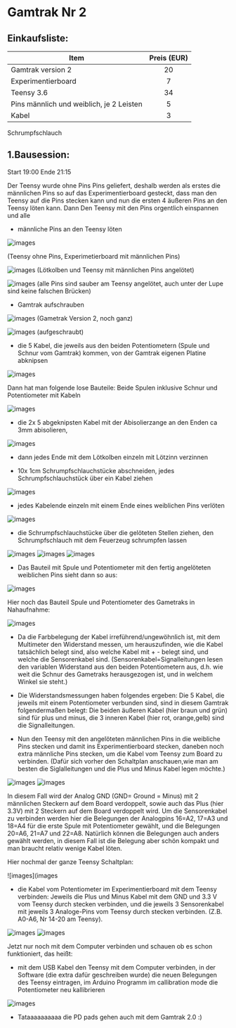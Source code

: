 # Gamtrak Nr 2 


## Einkaufsliste:                                     

Item                                       | Preis (EUR)
-------------------------------------------|:-------:
Gamtrak version 2                          | 20 
Experimentierboard                         | 7
Teensy 3.6                                 | 34 
Pins männlich und weiblich, je 2 Leisten   | 5
Kabel                                      | 3
Schrumpfschlauch


## 1.Bausession:

Start 19:00 Ende 21:15

Der Teensy wurde ohne Pins Pins geliefert, deshalb werden als erstes die männlichen Pins so auf das Experimentierboard gesteckt, dass man den Teensy auf die Pins stecken kann und nun
die ersten 4 äußeren Pins an den Teensy löten kann. 
Dann Den Teensy mit den Pins orgentlich einspannen und alle 
* männliche Pins an den Teensy löten

![images](images/IMG_0004.JPG)

(Teensy ohne Pins, Experimetierboard mit männlichen Pins)

![images](images/IMG_0006.JPG)
(Lötkolben und Teensy mit männlichen Pins angelötet)

![images](images/IMG_0007.JPG)
(alle Pins sind sauber am Teensy angelötet, auch unter der Lupe sind keine falschen Brücken)


* Gamtrak aufschrauben

![images](images/IMG_0009.JPG)
(Gametrak Version 2, noch ganz)

![images](images/IMG_0010.JPG)
(aufgeschraubt)


* die 5 Kabel, die jeweils aus den beiden Potentiometern (Spule und Schnur vom Gamtrak) kommen, von der Gamtrak eigenen Platine abknipsen

![images](images/IMG_0012.JPG)

Dann hat man folgende lose Bauteile: Beide Spulen inklusive Schnur und Potentiometer mit Kabeln 

![images](images/IMG_0015.JPG)

* die 2x 5 abgeknipsten Kabel mit der Abisolierzange an den Enden ca 3mm abisolieren,

![images](images/IMG_0016.JPG)

* dann jedes Ende mit dem Lötkolben einzeln mit Lötzinn verzinnen

* 10x 1cm Schrumpfschlauchstücke abschneiden, jedes Schrumpfschlauchstück über ein Kabel ziehen

![images](images/IMG_0021.JPG)

* jedes Kabelende einzeln mit einem Ende eines weiblichen Pins verlöten

![images](images/IMG_0019.JPG)



* die Schrumpfschlauchstücke über die gelöteten Stellen ziehen, den Schrumpfschlauch mit dem Feuerzeug schrumpfen lassen

![images](images/IMG_0022.JPG)
![images](images/IMG_0023.JPG)
![images](images/IMG_0020.JPG)


* Das Bauteil mit Spule und Potentiometer mit den fertig angelöteten weiblichen Pins sieht dann so aus:

![images](images/IMG_0024.JPG)

Hier noch das Bauteil Spule und Potentiometer des Gametraks in Nahaufnahme:

![images](images/IMG_0025.JPG)

* Da die Farbbelegung der Kabel irreführend/ungewöhnlich ist, mit dem Multimeter den Widerstand messen, um herauszufinden, wie die Kabel tatsächlich belegt sind, also welche Kabel mit + - belegt sind, und welche die Sensorenkabel sind.
(Sensorenkabel=Signalleitungen lesen den variablen Widerstand aus den beiden Potentiometern aus, d.h. wie weit die Schnur des Gametraks herausgezogen ist, und in welchem Winkel sie steht.)

* Die Widerstandsmessungen haben folgendes ergeben: Die 5 Kabel, die jeweils mit einem Potentiometer verbunden sind, sind in diesem Gamtrak folgendermaßen belegt: Die beiden äußeren Kabel (hier braun und grün) sind für plus und minus, die 3 inneren Kabel (hier rot, orange,gelb) sind die Signalleitungen. 

* Nun den Teensy mit den angelöteten männlichen Pins in die weibliche Pins stecken und damit ins Experimentierboard stecken, daneben noch extra männliche Pins stecken, um die Kabel vom Teensy zum Board zu verbinden. (Dafür sich vorher den Schaltplan anschauen,wie man am besten die Siglalleitungen und die Plus und Minus Kabel legen möchte.)

![images](images/IMG_0026.JPG)
![images](images/IMG_0030.JPG)


In diesem Fall wird der Analog GND (GND= Ground = Minus) mit 2 männlichen Steckern auf dem Board verdoppelt, sowie auch das Plus (hier 3.3V) mit 2 Steckern auf dem Board verdoppelt wird.
Um die Sensorenkabel zu verbinden werden hier die Belegungen der Analogpins 16=A2, 17=A3 und 18=A4 für die erste Spule mit Potentiometer gewählt, und die Belegungen 20=A6, 21=A7 und 22=A8. 
Natürlich können die Belegungen auch anders gewählt werden, in diesem Fall ist die Belegung aber schön kompakt und man braucht relativ wenige Kabel löten. 

Hier nochmal der ganze Teensy Schaltplan:

![images](images

* die Kabel vom Potentiometer im Experimentierboard mit dem Teensy verbinden: Jeweils die Plus und Minus Kabel mit dem GND und 3.3 V vom Teensy durch stecken verbinden, und die jeweils 3 Sensorenkabel mit jeweils 3 Analoge-Pins vom Teensy durch stecken verbinden. (Z.B. A0-A6, Nr 14-20 am Teensy).

![images](images/IMG_0027.JPG)
![images](images/IMG_0029.JPG)


Jetzt nur noch mit dem Computer verbinden und schauen ob es schon funktioniert,
das heißt:
* mit dem USB Kabel den Teensy mit dem Computer verbinden, in der Software (die extra dafür geschreiben wurde) die neuen Belegungen des Teensy eintragen, im Arduino Programm im callibration mode die Potentiometer neu kallibrieren

![images](images/IMG_0031.JPG)

* Tataaaaaaaaaa die PD pads gehen auch mit dem Gamtrak 2.0 :)
